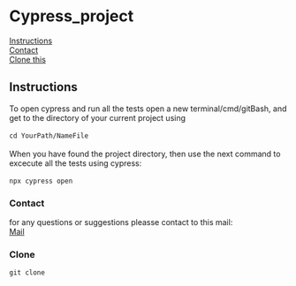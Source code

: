 ﻿# Cypress_project
 [Instructions](#instructions)<br/>
 [Contact](#contact)<br/>
 [Clone this](#clone) <br/>

 ## Instructions
 To open cypress and run all the tests open a new terminal/cmd/gitBash, and 
 get to the directory of your current project using <br/><br/>
 `cd YourPath/NameFile`<br/><br/>
When you have found the project directory, then use the next command to excecute all the tests using cypress: <br/><br/>
`npx cypress open`
### Contact 
for any questions or suggestions pleasse contact to this mail:<br/>
[Mail](andrea.buenaventura@globant.com)<br/>
### Clone
`git clone` 
